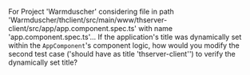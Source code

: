 For Project 'Warmduscher' considering file in path 'Warmduscher/thclient/src/main/www/thserver-client/src/app/app.component.spec.ts' with name 'app.component.spec.ts'...  If the application's title was dynamically set within the `AppComponent`'s component logic, how would you modify the second test case ('should have as title 'thserver-client'') to verify the dynamically set title?